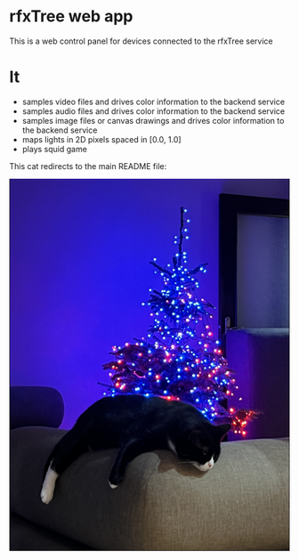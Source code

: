 # rfxTree web app

This is a web control panel for devices connected to the rfxTree service

# It
- samples video files and drives color information to the backend service
- samples audio files and drives color information to the backend service
- samples image files or canvas drawings and drives color information to the backend service
- maps lights in 2D pixels spaced in [0.0, 1.0]
- plays squid game

This cat redirects to the main README file:

![Cat Redirect](doc/302catredirect.PNG)
